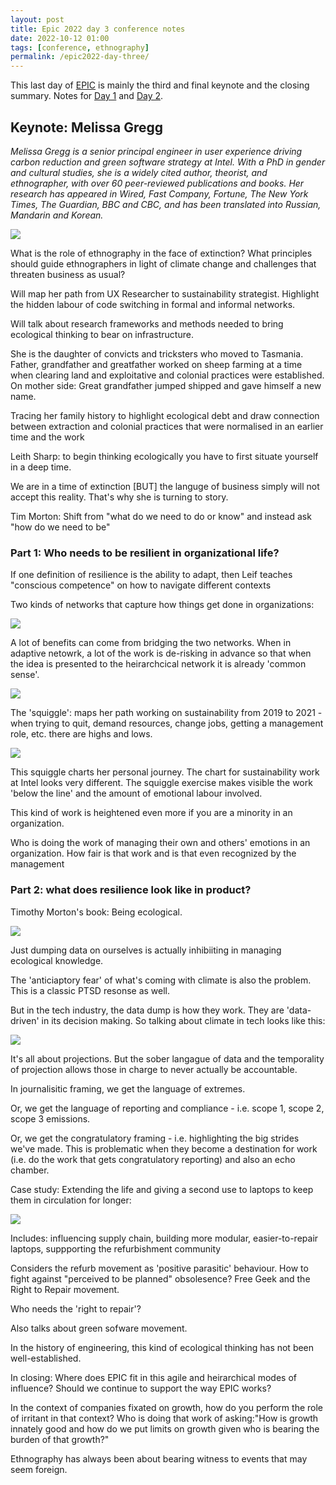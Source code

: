 ```yaml
---
layout: post
title: Epic 2022 day 3 conference notes
date: 2022-10-12 01:00
tags: [conference, ethnography]
permalink: /epic2022-day-three/
---
```


This last day of [EPIC](https://2022.epicpeople.org/) is mainly the third and final keynote and the closing summary. Notes for [Day 1](https://robinkwong.com/epic2022-day-one/) and [Day 2](https://robinkwong.com/epic2022-day-two/). 

## Keynote: Melissa Gregg

_Melissa Gregg is a senior principal engineer in user experience driving carbon reduction and green software strategy at Intel. With a PhD in gender and cultural studies, she is a widely cited author, theorist, and ethnographer, with over 60 peer-reviewed publications and books. Her research has appeared in Wired, Fast Company, Fortune, The New York Times, The Guardian, BBC and CBC, and has been translated into Russian, Mandarin and Korean._

![](/images/epic2022/IMG_0699.jpg)

What is the role of ethnography in the face of extinction? What principles should guide ethnographers in light of climate change and challenges that threaten business as usual?

Will map her path from UX Researcher to sustainability strategist. Highlight the hidden labour of code switching in formal and informal networks. 

Will talk about research frameworks and methods needed to bring ecological thinking to bear on infrastructure.

She is the daughter of convicts and tricksters who moved to Tasmania. Father, grandfather and greatfather worked on sheep farming at a time when clearing land and exploitative and colonial practices were established. On mother side: Great grandfather jumped shipped and gave himself a new name.

Tracing her family history to highlight ecological debt and draw connection between extraction and colonial practices that were normalised in an earlier time and the work 

Leith Sharp: to begin thinking ecologically you have to first situate yourself in a deep time.

We are in a time of extinction [BUT] the languge of business simply will not accept this reality. That's why she is turning to story.

Tim Morton: Shift from "what do we need to do or know" and instead ask "how do we need to be"

### Part 1: Who needs to be resilient in organizational life?

If one definition of resilience is the ability to adapt, then Leif teaches "conscious competence" on how to navigate different contexts 

Two kinds of networks that capture how things get done in organizations:

![](/images/epic2022/IMG_700.jpg)


A lot of benefits can come from bridging the two networks. When in adaptive netowrk, a lot of the work is de-risking in advance so that when the idea is presented to the heirarchcical network it is already 'common sense'.

![](/images/epic2022/IMG_0701.jpg)


The 'squiggle': maps her path working on sustainability from 2019 to 2021 - when trying to quit, demand resources, change jobs, getting a management role, etc. there are highs and lows. 

![](/images/epic2022/IMG_0702.jpg)


This squiggle charts her personal journey. The chart for sustainability work at Intel looks very different. The squiggle exercise makes visible the work 'below the line' and the amount of emotional labour involved.

This kind of work is heightened even more if you are a minority in an organization.

Who is doing the work of managing their own and others' emotions in an organization. How fair is that work and is that even recognized by the management

### Part 2: what does resilience look like in product?

Timothy Morton's book: Being ecological.

![](/images/epic2022/IMG_0703.jpg)

Just dumping data on ourselves is actually inhibiiting in managing ecological knowledge.

The 'anticiaptory fear' of what's coming with climate is also the problem. This is a classic PTSD resonse as well.

But in the tech industry, the data dump is how they work. They are 'data-driven' in its decision making. So talking about climate in tech looks like this:

![](/images/epic2022/IMG_0704.jpg)

It's all about projections. But the sober langague of data and the temporality of projection allows those in charge to never actually be accountable. 

In journalisitic framing, we get the language of extremes.

Or, we get the language of reporting and compliance - i.e. scope 1, scope 2, scope 3 emissions.

Or, we get the congratulatory framing - i.e. highlighting the big strides we've made. This is problematic when they become a destination for work (i.e. do the work that gets congratulatory reporting) and also an echo chamber.

Case study: Extending the life and giving a second use to laptops to keep them in circulation for longer:

![](/images/epic2022/IMG_0705.jpg)

Includes: influencing supply chain, building more modular, easier-to-repair laptops, suppporting the refurbishment community

Considers the refurb movement as 'positive parasitic' behaviour. How to fight against "perceived to be planned" obsolesence? Free Geek and the Right to Repair movement. 

Who needs the 'right to repair'? 

Also talks about green sofware movement.

In the history of engineering, this kind of ecological thinking has not been well-established. 

In closing: Where does EPIC fit in this agile and heirarchical modes of influence? Should we continue to support the way EPIC works? 

In the context of companies fixated on growth, how do you perform the role of irritant in that context? Who is doing that work of asking:"How is growth innately good and how do we put limits on growth given who is bearing the burden of that growth?"

Ethnography has always been about bearing witness to events that may seem foreign.
